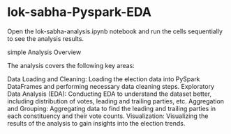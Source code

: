 # lok-sabha-Pyspark-EDA

Open the lok-sabha-analysis.ipynb notebook and run the cells sequentially to see the analysis results.

simple Analysis Overview

The analysis covers the following key areas:

Data Loading and Cleaning: Loading the election data into PySpark DataFrames and performing necessary data cleaning steps.
Exploratory Data Analysis (EDA): Conducting EDA to understand the dataset better, including distribution of votes, leading and trailing parties, etc.
Aggregation and Grouping: Aggregating data to find the leading and trailing parties in each constituency and their vote counts.
Visualization: Visualizing the results of the analysis to gain insights into the election trends.